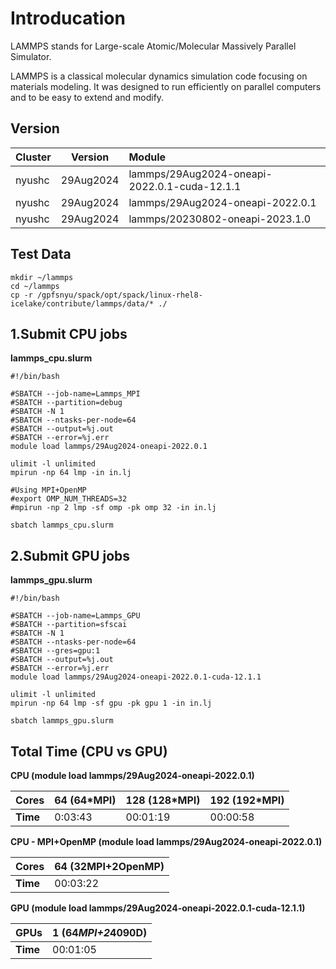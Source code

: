 # Introducation

LAMMPS stands for Large-scale Atomic/Molecular Massively Parallel Simulator.

LAMMPS is a classical molecular dynamics simulation code focusing on materials modeling. It was designed to run efficiently on parallel computers and to be easy to extend and modify. 

## Version
| Cluster | Version   | Module                                       |
|:--------|:---------:|:---------------------------------------------|
| nyushc  | 29Aug2024 | lammps/29Aug2024-oneapi-2022.0.1-cuda-12.1.1 |
| nyushc  | 29Aug2024 | lammps/29Aug2024-oneapi-2022.0.1             |
| nyushc  | 29Aug2024 | lammps/20230802-oneapi-2023.1.0              |

## Test Data
```
mkdir ~/lammps
cd ~/lammps
cp -r /gpfsnyu/spack/opt/spack/linux-rhel8-icelake/contribute/lammps/data/* ./
```

## 1.Submit CPU jobs

**lammps_cpu.slurm**
```
#!/bin/bash

#SBATCH --job-name=Lammps_MPI
#SBATCH --partition=debug
#SBATCH -N 1
#SBATCH --ntasks-per-node=64
#SBATCH --output=%j.out
#SBATCH --error=%j.err
module load lammps/29Aug2024-oneapi-2022.0.1

ulimit -l unlimited
mpirun -np 64 lmp -in in.lj

#Using MPI+OpenMP
#export OMP_NUM_THREADS=32 
#mpirun -np 2 lmp -sf omp -pk omp 32 -in in.lj
```

```
sbatch lammps_cpu.slurm
```

## 2.Submit GPU jobs

**lammps_gpu.slurm**
```
#!/bin/bash

#SBATCH --job-name=Lammps_GPU
#SBATCH --partition=sfscai
#SBATCH -N 1
#SBATCH --ntasks-per-node=64
#SBATCH --gres=gpu:1
#SBATCH --output=%j.out
#SBATCH --error=%j.err
module load lammps/29Aug2024-oneapi-2022.0.1-cuda-12.1.1

ulimit -l unlimited
mpirun -np 64 lmp -sf gpu -pk gpu 1 -in in.lj
```

```
sbatch lammps_gpu.slurm
```

## Total Time (CPU vs GPU)

**CPU (module load lammps/29Aug2024-oneapi-2022.0.1)**

| Cores    | 64 (64*MPI) | 128 (128*MPI) | 192 (192*MPI) |
|:---------|:------------|:--------------|---------------|
| **Time** | 0:03:43     | 00:01:19      | 00:00:58      |

**CPU - MPI+OpenMP (module load lammps/29Aug2024-oneapi-2022.0.1)**

| Cores    | 64 (32MPI+2OpenMP) |
|:---------|:-------------------|
| **Time** | 00:03:22           |

**GPU (module load lammps/29Aug2024-oneapi-2022.0.1-cuda-12.1.1)**

| GPUs     | 1 (64*MPI+2*4090D) |
|:---------|:-------------------|
| **Time** | 00:01:05           |
